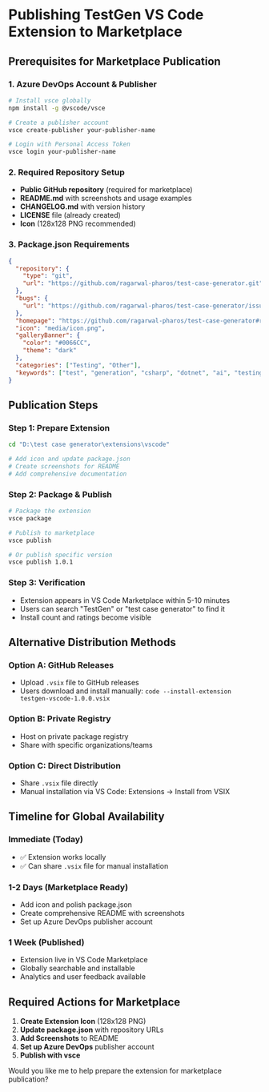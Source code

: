 # Publishing TestGen VS Code Extension to Marketplace

## Prerequisites for Marketplace Publication

### 1. **Azure DevOps Account & Publisher**
```bash
# Install vsce globally
npm install -g @vscode/vsce

# Create a publisher account
vsce create-publisher your-publisher-name

# Login with Personal Access Token
vsce login your-publisher-name
```

### 2. **Required Repository Setup**
- **Public GitHub repository** (required for marketplace)
- **README.md** with screenshots and usage examples
- **CHANGELOG.md** with version history
- **LICENSE** file (already created)
- **Icon** (128x128 PNG recommended)

### 3. **Package.json Requirements**
```json
{
  "repository": {
    "type": "git", 
    "url": "https://github.com/ragarwal-pharos/test-case-generator.git"
  },
  "bugs": {
    "url": "https://github.com/ragarwal-pharos/test-case-generator/issues"
  },
  "homepage": "https://github.com/ragarwal-pharos/test-case-generator#readme",
  "icon": "media/icon.png",
  "galleryBanner": {
    "color": "#0066CC",
    "theme": "dark"
  },
  "categories": ["Testing", "Other"],
  "keywords": ["test", "generation", "csharp", "dotnet", "ai", "testing"]
}
```

## Publication Steps

### Step 1: Prepare Extension
```bash
cd "D:\test case generator\extensions\vscode"

# Add icon and update package.json
# Create screenshots for README
# Add comprehensive documentation
```

### Step 2: Package & Publish
```bash
# Package the extension
vsce package

# Publish to marketplace
vsce publish

# Or publish specific version
vsce publish 1.0.1
```

### Step 3: Verification
- Extension appears in VS Code Marketplace within 5-10 minutes
- Users can search "TestGen" or "test case generator" to find it
- Install count and ratings become visible

## Alternative Distribution Methods

### Option A: **GitHub Releases**
- Upload `.vsix` file to GitHub releases
- Users download and install manually: `code --install-extension testgen-vscode-1.0.0.vsix`

### Option B: **Private Registry**
- Host on private package registry
- Share with specific organizations/teams

### Option C: **Direct Distribution**
- Share `.vsix` file directly
- Manual installation via VS Code: Extensions → Install from VSIX

## Timeline for Global Availability

### Immediate (Today)
- ✅ Extension works locally
- ✅ Can share `.vsix` file for manual installation

### 1-2 Days (Marketplace Ready)
- Add icon and polish package.json
- Create comprehensive README with screenshots
- Set up Azure DevOps publisher account

### 1 Week (Published)
- Extension live in VS Code Marketplace
- Globally searchable and installable
- Analytics and user feedback available

## Required Actions for Marketplace

1. **Create Extension Icon** (128x128 PNG)
2. **Update package.json** with repository URLs
3. **Add Screenshots** to README
4. **Set up Azure DevOps** publisher account
5. **Publish with vsce**

Would you like me to help prepare the extension for marketplace publication?
